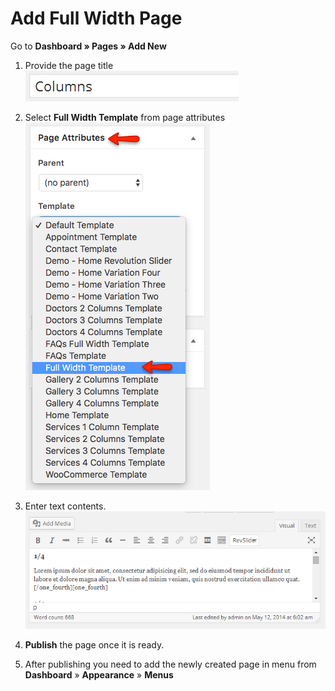 # Add Full Width Page

Go to **Dashboard &raquo; Pages &raquo; Add New**

1. Provide the page title
![](images/pages/13.png)

2. Select **Full Width Template** from page attributes
![](images/pages/14.png)

3. Enter text contents.
![](images/pages/15.png)

4. **Publish** the page once it is ready.

5. After publishing you need to add the newly created page in menu from **Dashboard** &raquo; **Appearance** &raquo; **Menus**